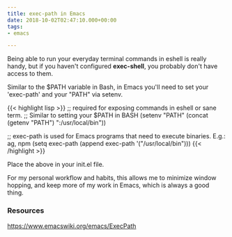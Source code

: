 ```yaml
---
title: exec-path in Emacs
date: 2018-10-02T02:47:10.000+00:00
tags:
- emacs

---
```

Being able to run your everyday terminal commands in eshell is really handy, but if you haven't configured **exec-shell**, you probably don't have access to them.

Similar to the $PATH variable in Bash, in Emacs you'll need to set your 'exec-path' and your "PATH" via setenv.

{{< highlight lisp >}}
;; required for exposing commands in eshell or sane term.
;; Similar to setting your $PATH in BASH
(setenv "PATH" (concat (getenv "PATH") ":/usr/local/bin"))

;; exec-path is used for Emacs programs that need to execute binaries. E.g.: ag, npm
(setq exec-path (append exec-path '("/usr/local/bin")))
{{< /highlight >}}

Place the above in your init.el file.

For my personal workflow and habits, this allows me to minimize window hopping, and keep more of my work in Emacs, which is always a good thing.

### Resources

https://www.emacswiki.org/emacs/ExecPath